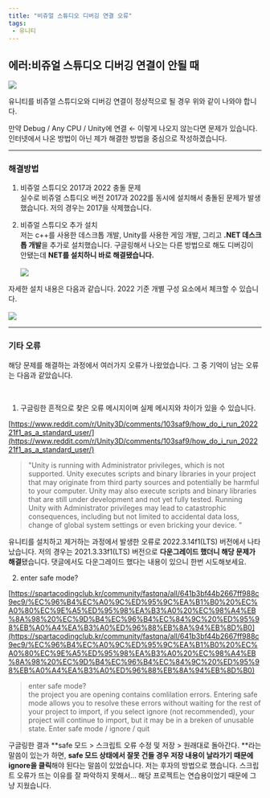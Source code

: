 ```yaml
---
title: "비쥬얼 스튜디오 디버깅 연결 오류"
tags: 
 - 유니티
---
```


## **에러:비쥬얼 스튜디오 디버깅 연결이 안될 때**

![](https://velog.velcdn.com/images/doyeong0526/post/01cd673a-4d83-49cb-ab80-183071d84c5a/image.png)

유니티를 비쥬얼 스튜디오와 디버깅 연결이 정상적으로 될 경우 위와 같이 나와야 합니다.

만약 Debug / Any CPU / Unity에 연결 ← 이렇게 나오지 않는다면 문제가 있습니다. 인터넷에서 나온 방법이 아닌 제가 해결한 방법을 중심으로 작성하겠습니다.

***

### 해결방법

1. 비쥬얼 스튜디오 2017과 2022 충돌 문제<br/>
   실수로 비쥬얼 스튜디오 버전 2017과 2022를 동시에 설치해서 충돌된 문제가 발생했습니다. 저의 경우는 2017을 삭제했습니다.

2. 비쥬얼 스튜디오 추가 설치<br/>
저는 c++를 사용한 데스크톱 개발, Unity를 사용한 게임 개발, 그리고 **.NET 데스크톱 개발**을 추가로 설치했습니다.
구글링해서 나오는 다른 방법으로 해도 디버깅이 안됐는데 **NET를 설치하니 바로 해결됐습니다.** <br/><br/>
![](https://velog.velcdn.com/images/doyeong0526/post/d8f6a3df-d51a-4e22-9cea-f84582fad5f3/image.png)

자세한 설치 내용은 다음과 같습니다. 2022 기준 개별 구성 요소에서 체크할 수 있습니다.<br/><br/>
![](https://velog.velcdn.com/images/doyeong0526/post/714a0b2e-9960-48e5-89a3-72bfc7d06df2/image.png)

***

### 기타 오류
해당 문제를 해결하는 과정에서 여러가지 오류가 나왔었습니다. 그 중 기억이 남는 오류는 다음과 같았습니다. 

<br/>

1. 구글링한 흔적으로 찾은 오류 메시지이며 실제 메시지와 차이가 있을 수 있습니다.

[https://www.reddit.com/r/Unity3D/comments/103saf9/how_do_i_run_202221f1_as_a_standard_user/](https://www.reddit.com/r/Unity3D/comments/103saf9/how_do_i_run_202221f1_as_a_standard_user/)

> "Unity is running with Administrator privileges, which is not supported.
> Unity executes scripts and binary libraries in your project that may originate from third party sources and potentially be harmful to your computer.
> Unity may also execute scripts and binary libraries that are still under development and not yet fully tested.
> Running Unity with Administrator privileges may lead to catastrophic consequences, including but not limited to accidental data loss, change of global system settings or even bricking your device. "

유니티를 설치하고 제거하는 과정에서 발생한 오류로 2022.3.14f1(LTS) 버전에서 나타났습니다. 저의 경우는 2021.3.33f1(LTS) 버전으로 **다운그레이드 했더니 해당 문제가 해결**됐습니다. 댓글에서도 다운그레이드 했다는 내용이 있으니 한번 시도해보세요.

2. enter safe mode?

[https://spartacodingclub.kr/community/fastqna/all/641b3bf44b2667ff988c9ec9/%EC%96%B4%EC%A0%9C%ED%95%9C%EA%B1%B0%20%EC%A0%80%EC%9E%A5%ED%95%98%EA%B3%A0%20%EC%98%A4%EB%8A%98%20%EC%9D%B4%EC%96%B4%EC%84%9C%20%ED%95%98%EB%A0%A4%EA%B3%A0%ED%96%88%EB%8A%94%EB%8D%B0](https://spartacodingclub.kr/community/fastqna/all/641b3bf44b2667ff988c9ec9/%EC%96%B4%EC%A0%9C%ED%95%9C%EA%B1%B0%20%EC%A0%80%EC%9E%A5%ED%95%98%EA%B3%A0%20%EC%98%A4%EB%8A%98%20%EC%9D%B4%EC%96%B4%EC%84%9C%20%ED%95%98%EB%A0%A4%EA%B3%A0%ED%96%88%EB%8A%94%EB%8D%B0)

> enter safe mode?<br/>
the project you are opening contains comlilation errors. Entering safe mode allows you to resolve these errors without waiting for the rest of your project to import, if you select ignore (not recommended), your project will continue to import, but it may be in a breken of unusable state.
Enter safe mode / ignore / quit

구글링한 결과 **safe 모드 > 스크립트 오류 수정 및 저장 > 원래대로 돌아간다. **라는 말씀이 있는가 하면, **safe 모드 상태에서 잘못 건들 경우 저장 내용이 날라가기 때문에 ignore을 클릭**해야 된다는 말씀이 있었습니다. 저는 후자의 방법으로 했습니다. 스크립트 오류가 뜨는 이유를 잘 파악하지 못해서... 해당 프로젝트는 연습용이었기 때문에 그냥 지웠습니다.
